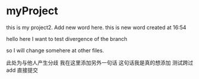 # myProject
this is my project2.
Add new word here.
this is new word created at 16:54


hello here I want to test divergence of the branch

so I will change somehere at other files.

此处为与他人产生分歧
我在这里添加另外一句话
这句话我是真的想添加
测试跨过add 直接提交
